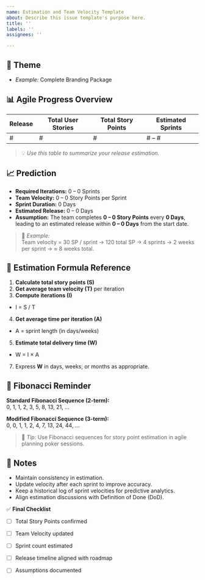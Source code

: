 ```yaml
---
name: Estimation and Team Velocity Template
about: Describe this issue template's purpose here.
title: ''
labels: ''
assignees: ''

---
```


## 🎯 Theme  
- _Example:_ Complete Branding Package

## 📊 Agile Progress Overview  

| Release | Total User Stories | Total Story Points | Estimated Sprints |
|----------|--------------------|--------------------|-------------------|
|    #     |         #          |         #          |      # – #        |

> 💡 *Use this table to summarize your release estimation.*

## 📈 Prediction  

- **Required Iterations:** 0 – 0 Sprints  
- **Team Velocity:** 0 – 0 Story Points per Sprint  
- **Sprint Duration:** 0 Days  
- **Estimated Release:** 0 – 0 Days  
- **Assumption:** The team completes **0 – 0 Story Points** every **0 Days**, leading to an estimated release within **0 – 0 Days** from the start date.

> 🧮 *Example:*  
> Team velocity = 30 SP / sprint → 120 total SP → 4 sprints → 2 weeks per sprint → ≈ 8 weeks total.

## 🧠 Estimation Formula Reference  

1. **Calculate total story points (S)** 
2. **Get average team velocity (T)** per iteration 
3. **Compute iterations (I)**  

  - I = S / T

4. **Get average time per iteration (A)**  

  - A = sprint length (in days/weeks)

5. **Estimate total delivery time (W)**
   
  - W = I × A

7. Express **W** in days, weeks, or months as appropriate.

## 📘 Fibonacci Reminder  

**Standard Fibonacci Sequence (2-term):**  
0, 1, 1, 2, 3, 5, 8, 13, 21, ...

**Modified Fibonacci Sequence (3-term):**  
0, 0, 1, 1, 2, 4, 7, 13, 24, 44, ...

> 💬 *Tip:* Use Fibonacci sequences for story point estimation in agile planning poker sessions.

## 📝 Notes  

- Maintain consistency in estimation.  
- Update velocity after each sprint to improve accuracy.  
- Keep a historical log of sprint velocities for predictive analytics.  
- Align estimation discussions with Definition of Done (DoD).  

✅ **Final Checklist**  
- [ ] Total Story Points confirmed  
- [ ] Team Velocity updated  
- [ ] Sprint count estimated  
- [ ] Release timeline aligned with roadmap  
- [ ] Assumptions documented

